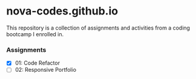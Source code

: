 # nova-codes.github.io

This repository is a collection of assignments and activities from a coding bootcamp I enrolled in.

### Assignments
- [x] 01: Code Refactor
- [ ] 02: Responsive Portfolio